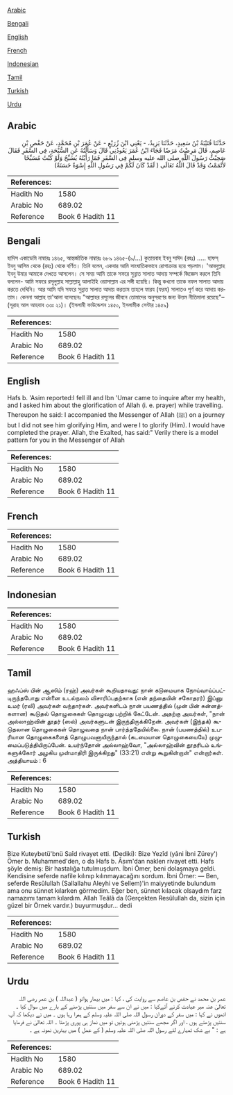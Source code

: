 [Arabic](#arabic)

[Bengali](#bengali)

[English](#english)

[French](#french)

[Indonesian](#indonesian)

[Tamil](#tamil)

[Turkish](#turkish)

[Urdu](#urdu)

## Arabic


<div dir="rtl" lang="ar" style={{fontSize:'larger',backgroundColor:'#f8f9fa',padding:20}}>
حَدَّثَنَا قُتَيْبَةُ بْنُ سَعِيدٍ، حَدَّثَنَا يَزِيدُ، - يَعْنِي ابْنَ زُرَيْعٍ - عَنْ عُمَرَ بْنِ مُحَمَّدٍ، عَنْ حَفْصِ بْنِ عَاصِمٍ، قَالَ مَرِضْتُ مَرَضًا فَجَاءَ ابْنُ عُمَرَ يَعُودُنِي قَالَ وَسَأَلْتُهُ عَنِ السُّبْحَةِ، فِي السَّفَرِ فَقَالَ صَحِبْتُ رَسُولَ اللَّهِ صلى الله عليه وسلم فِي السَّفَرِ فَمَا رَأَيْتُهُ يُسَبِّحُ وَلَوْ كُنْتُ مُسَبِّحًا لأَتْمَمْتُ وَقَدْ قَالَ اللَّهُ تَعَالَى ‏(‏ لَقَدْ كَانَ لَكُمْ فِي رَسُولِ اللَّهِ إِسْوَةٌ حَسَنَةٌ‏)‏
</div>
<div style={{backgroundColor:'#f8f9fa',padding:20, marginBottom: 10}}><table> <thead> <tr> <th>References:</th> <th></th> </tr> </thead> <tbody><tr><td>Hadith No</td><td>1580</td></tr><tr><td>Arabic No</td><td>689.02</td></tr><tr><td>Reference</td><td>Book 6 Hadith 11</td></tr></tbody></table></div>

## Bengali


<div dir="ltr" lang="bn" style={{fontSize:'larger',backgroundColor:'#f8f9fa',padding:20}}>
হাদিস একাডেমি নাম্বারঃ ১৪৬৫, আন্তর্জাতিক নাম্বারঃ ৬৮৯ ১৪৬৫-(৯/...) কুতায়বাহ ইবনু সাঈদ (রহঃ) ..... হাফস্ ইবনু আসিম থেকে (রহঃ) থেকে বর্ণিত। তিনি বলেন, একবার আমি সাংঘাতিকভাবে রোগাক্রান্ত হয়ে পড়লাম। 'আবদুল্লাহ ইবনু উমার আমাকে দেখতে আসলেন। সে সময় আমি তাকে সফরে সুন্নাত সালাত আদায় সম্পর্কে জিজ্ঞেস করলে তিনি বললেন- আমি সফরে রসূলুল্লাহ সাল্লাল্লাহু আলাইহি ওয়াসাল্লাম এর সঙ্গী হয়েছি। কিন্তু কখনো তাকে নফল সালাত আদায় করতে দেখিনি। আর আমি যদি সফরে সুন্নাত সালাত আদায় করতাম তাহলে ফারয (ফরয) সালাতও পূর্ণ করে আদায় করতাম। কেননা আল্লাহ তা'আলা বলেছেনঃ "আল্লাহর রসূলের জীবনে তোমাদের অনুসরণের জন্য উত্তম নীতিমালা রয়েছে"– (সূরাহ আল আহযাব ৩৩ঃ ২১)। (ইসলামী ফাউন্ডেশন ১৪৫০, ইসলামীক সেন্টার ১৪৫৯)
</div>
<div style={{backgroundColor:'#f8f9fa',padding:20, marginBottom: 10}}><table> <thead> <tr> <th>References:</th> <th></th> </tr> </thead> <tbody><tr><td>Hadith No</td><td>1580</td></tr><tr><td>Arabic No</td><td>689.02</td></tr><tr><td>Reference</td><td>Book 6 Hadith 11</td></tr></tbody></table></div>

## English


<div dir="ltr" lang="en" style={{fontSize:'larger',backgroundColor:'#f8f9fa',padding:20}}>
Hafs b. 'Asim reported:I fell ill and lbn 'Umar came to inquire after my health, and I asked him about the glorification of Allah (i. e. prayer) while travelling. Thereupon he said: I accompanied the Messenger of Allah (ﷺ) on a journey but I did not see him glorifying Him, and were I to glorify (Him). I would have completed the prayer. Allah, the Exalted, has said:" Verily there is a model pattern for you in the Messenger of Allah
</div>
<div style={{backgroundColor:'#f8f9fa',padding:20, marginBottom: 10}}><table> <thead> <tr> <th>References:</th> <th></th> </tr> </thead> <tbody><tr><td>Hadith No</td><td>1580</td></tr><tr><td>Arabic No</td><td>689.02</td></tr><tr><td>Reference</td><td>Book 6 Hadith 11</td></tr></tbody></table></div>

## French


<div dir="ltr" lang="fr" style={{fontSize:'larger',backgroundColor:'#f8f9fa',padding:20}}>

</div>
<div style={{backgroundColor:'#f8f9fa',padding:20, marginBottom: 10}}><table> <thead> <tr> <th>References:</th> <th></th> </tr> </thead> <tbody><tr><td>Hadith No</td><td>1580</td></tr><tr><td>Arabic No</td><td>689.02</td></tr><tr><td>Reference</td><td>Book 6 Hadith 11</td></tr></tbody></table></div>

## Indonesian


<div dir="ltr" lang="id" style={{fontSize:'larger',backgroundColor:'#f8f9fa',padding:20}}>

</div>
<div style={{backgroundColor:'#f8f9fa',padding:20, marginBottom: 10}}><table> <thead> <tr> <th>References:</th> <th></th> </tr> </thead> <tbody><tr><td>Hadith No</td><td>1580</td></tr><tr><td>Arabic No</td><td>689.02</td></tr><tr><td>Reference</td><td>Book 6 Hadith 11</td></tr></tbody></table></div>

## Tamil


<div dir="ltr" lang="ta" style={{fontSize:'larger',backgroundColor:'#f8f9fa',padding:20}}>
ஹஃப்ஸ் பின் ஆஸிம் (ரஹ்) அவர்கள் கூறியதாவது: நான் கடுமையாக நோய்வாய்ப்பட்டிருந்தபோது என்னை உடல்நலம் விசாரிப்பதற்காக (என் தந்தையின் சகோதரர்) இப்னு உமர் (ரலி) அவர்கள் வந்தார்கள். அவர்களிடம் நான் பயணத்தில் (முன் பின் சுன்னத்களான) கூடுதல் தொழுகைகள் தொழுவது பற்றிக் கேட்டேன். அதற்கு அவர்கள், "நான் அல்லாஹ்வின் தூதர் (ஸல்) அவர்களுடன் இருந்திருக்கிறேன். அவர்கள் (இந்தக்) கூடுதலான தொழுகைகள் தொழுவதை நான் பார்த்ததேயில்லை. நான் (பயணத்தில்) உபரியான தொழுகைகளைத் தொழுபவனாயிருந்தால் (கடமையான தொழுகையையே) முழுமைப்படுத்தியிருப்பேன். உயர்ந்தோன் அல்லாஹ்வோ, "அல்லாஹ்வின் தூதரிடம் உங்களுக்கோர் அழகிய முன்மாதிரி இருக்கிறது" (33:21) என்று கூறுகின்றான்" என்றார்கள். அத்தியாயம் : 6
</div>
<div style={{backgroundColor:'#f8f9fa',padding:20, marginBottom: 10}}><table> <thead> <tr> <th>References:</th> <th></th> </tr> </thead> <tbody><tr><td>Hadith No</td><td>1580</td></tr><tr><td>Arabic No</td><td>689.02</td></tr><tr><td>Reference</td><td>Book 6 Hadith 11</td></tr></tbody></table></div>

## Turkish


<div dir="ltr" lang="tr" style={{fontSize:'larger',backgroundColor:'#f8f9fa',padding:20}}>
Bize Kuteybetü'bnü Saîd rivayet etti. (Dediki): Bize Yezîd (yâni İbni Zürey') Ömer b. Muhammed'den, o da Hafs b. Âsım'dan naklen rivayet etti. Hafs şöyle demiş: Bir hastalığa tutulmuşdum. İbni Ömer, beni dolaşmaya geldi. Kendisine seferde nafile kılınıp kılınmayacağını sordum. İbni Ömer: — Ben, seferde Resûlullah (Sallallahu Aleyhi ve Sellem)'in maiyyetinde bulundum ama onu sünnet kılarken görmedim. Eğer ben, sünnet kılacak olsaydım farz namazımı tamam kılardım. Allah Teâlâ da (Gerçekten Resûlullah da, sizin için güzel bir Örnek vardır.) buyurmuşdur... dedi
</div>
<div style={{backgroundColor:'#f8f9fa',padding:20, marginBottom: 10}}><table> <thead> <tr> <th>References:</th> <th></th> </tr> </thead> <tbody><tr><td>Hadith No</td><td>1580</td></tr><tr><td>Arabic No</td><td>689.02</td></tr><tr><td>Reference</td><td>Book 6 Hadith 11</td></tr></tbody></table></div>

## Urdu


<div dir="rtl" lang="ur" style={{fontSize:'larger',backgroundColor:'#f8f9fa',padding:20}}>
عمر بن محمد نے حفص بن عاصم سے روایت کی ، کہا : میں بیمار ہواتو ( عبداللہ ) بن عمر رضی اللہ تعالیٰ عنہ میر عیادت کرنے آئےکہا : میں نے ان سے سفر میں سنتیں پڑھنے کے بارے میں سوال کیا ۔ انھوں نے کہا : میں سفر کے دوران رسول اللہ صلی اللہ علیہ وسلم کے ہمرا رہا ہوں ۔ میں نے دیکھا کہ آپ سنتیں پڑھتے ہوں ، اور اگر مجھے سنتیں پڑھنی ہوتیں تو میں نماز ہی پوری پڑھتا ۔ اللہ تعالیٰ نے فرمایا ہے : " بے شک تمہارے لئے رسول اللہ صلی اللہ علیہ وسلم ( کے عمل ) میں بہترین نمونہ ہے ۔
</div>
<div style={{backgroundColor:'#f8f9fa',padding:20, marginBottom: 10}}><table> <thead> <tr> <th>References:</th> <th></th> </tr> </thead> <tbody><tr><td>Hadith No</td><td>1580</td></tr><tr><td>Arabic No</td><td>689.02</td></tr><tr><td>Reference</td><td>Book 6 Hadith 11</td></tr></tbody></table></div>